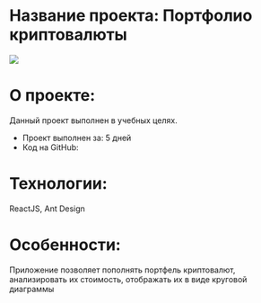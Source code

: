 <h1>Название проекта: Портфолио криптовалюты</h1>
<img src="https://github.com/Realex001/Crypto-ReactJS/assets/164393853/20b31b84-eb84-40b5-8b65-a6fecb2590af" >


<h1>О проекте:</h1>
<p>Данный проект выполнен в учебных целях.</p>
<ul>
  <li>Проект выполнен за: 5 дней</li>
  <li>Код на GitHub:  </li>
</ul>

<h1>Технологии:</h1>
<p>ReactJS, Ant Design</p>

<h1>Особенности:</h1>
<p>Приложение позволяет пополнять портфель криптовалют, анализировать их стоимость, отображать их в виде круговой диаграммы</p>
